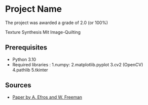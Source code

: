 # Project Name 
The project was awarded a grade of 2.0 (or 100%) 

Texture Synthesis Mit Image-Quilting 

## Prerequisites

- Python 3.10
- Required libraries :
    1.numpy: 
    2.matplotlib.pyplot
    3.cv2 (OpenCV)
    4.pathlib
    5.tkinter

## Sources

 - [Paper by A. Efros and W. Freeman](https://people.eecs.berkeley.edu/~efros/research/quilting/quilting.pdf)

